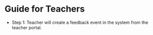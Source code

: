 # Guide for Teachers

- Step 1: Teacher will create a feedback event in the system from the teacher portal.
